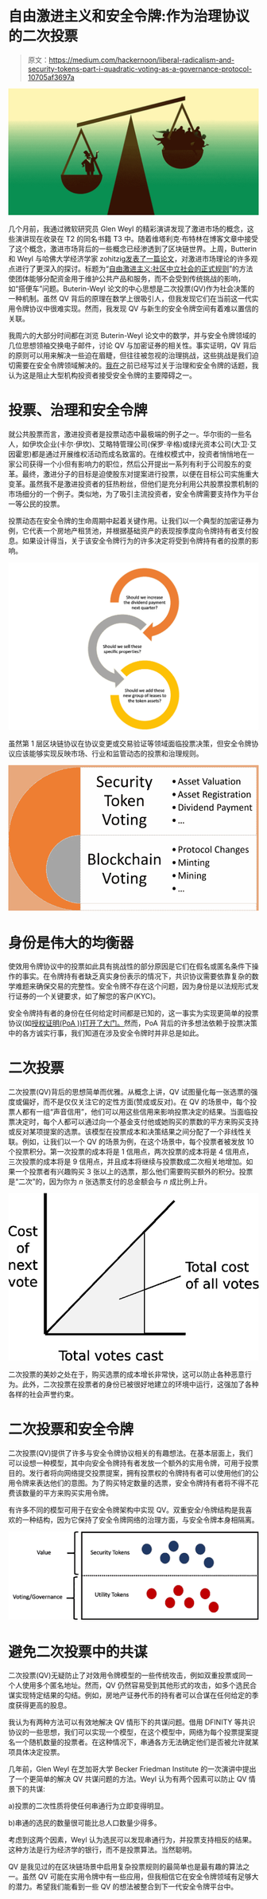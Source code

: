 # 自由激进主义和安全令牌:作为治理协议的二次投票

> 原文：<https://medium.com/hackernoon/liberal-radicalism-and-security-tokens-part-i-quadratic-voting-as-a-governance-protocol-10705af3697a>

![](img/11b1b086c836f9d57e61066fcf51ee15.png)

几个月前，我通过微软研究员 Glen Weyl 的精彩演讲发现了激进市场的概念，这些演讲现在收录在 T2 的同名书籍 T3 中。随着维塔利克·布特林在博客文章中接受了这个概念，激进市场背后的一些概念已经渗透到了区块链世界。上周，Butterin 和 Weyl 与哈佛大学经济学家 zohitzig[发表了一篇论文](https://papers.ssrn.com/sol3/papers.cfm?abstract_id=3243656)，对激进市场理论的许多观点进行了更深入的探讨。标题为“[自由激进主义:社区中立社会的正式规则](https://papers.ssrn.com/sol3/papers.cfm?abstract_id=3243656)”的方法使团体能够分配资金用于维护公共产品和服务，而不会受到传统挑战的影响，如“搭便车”问题。Buterin-Weyl 论文的中心思想是二次投票(QV)作为社会决策的一种机制。虽然 QV 背后的原理在数学上很吸引人，但我发现它们在当前这一代实用令牌协议中很难实现。然而，我发现 QV 与新生的安全令牌空间有着难以置信的关联。

我周六的大部分时间都在浏览 Buterin-Weyl 论文中的数学，并与安全令牌领域的几位思想领袖交换电子邮件，讨论 QV 与加密证券的相关性。事实证明，QV 背后的原则可以用来解决一些迫在眉睫，但往往被忽视的治理挑战，这些挑战是我们迫切需要在安全令牌领域解决的。[我在](/coinmonks/voting-and-governance-in-security-tokens-1e3d041dabb8)之前已经写过关于治理和安全令牌的话题，我认为这是阻止大型机构投资者接受安全令牌的主要障碍之一。

# 投票、治理和安全令牌

就公共股票而言，激进投资者是投票动态中最极端的例子之一。华尔街的一些名人，如伊坎企业(卡尔·伊坎)、艾略特管理公司(保罗·辛格)或绿光资本公司(大卫·艾因霍恩)都是通过开展维权活动而成名致富的。在维权模式中，投资者悄悄地在一家公司获得一个小但有影响力的职位，然后公开提出一系列有利于公司股东的变革。最终，激进分子的目标是迫使股东对提案进行投票，以便在目标公司实施重大变革。虽然我不是激进投资者的狂热粉丝，但他们是充分利用公共股票投票机制的市场细分的一个例子。类似地，为了吸引主流投资者，安全令牌需要支持作为平台一等公民的投票。

投票动态在安全令牌的生命周期中起着关键作用。让我们以一个典型的加密证券为例，它代表一个房地产租赁池，并根据基础资产的表现按季度向令牌持有者支付股息。如果设计得当，关于该安全令牌行为的许多决定将受到令牌持有者的投票的影响。

![](img/9c9fff75cdbbc62c72d42255e1c56759.png)

虽然第 1 层区块链协议在协议变更或交易验证等领域面临投票决策，但安全令牌协议应该能够实现反映市场、行业和监管动态的投票和治理规则。

![](img/788f5fc3e60ba94b571c98f153520de1.png)

# 身份是伟大的均衡器

使效用令牌协议中的投票如此具有挑战性的部分原因是它们在假名或匿名条件下操作的事实。在令牌持有者缺乏真实身份表示的情况下，共识协议需要依靠复杂的数学难题来确保交易的完整性。安全令牌不存在这个问题，因为身份是以法规形式发行证券的一个关键要求，如了解您的客户(KYC)。

安全令牌持有者的身份在任何给定时间都是已知的，这一事实为实现更简单的投票协议(如[授权证明(PoA ))打开了大门。](https://en.wikipedia.org/wiki/Proof-of-authority)然而，PoA 背后的许多想法依赖于投票决策中的各方诚实行事，我们知道在涉及安全令牌时并非总是如此。

# 二次投票

二次投票(QV)背后的思想简单而优雅。从概念上讲，QV 试图量化每一张选票的强度或偏好，而不是仅仅关注它的定性方面(赞成或反对)。在 QV 的场景中，每个投票人都有一组“声音信用”，他们可以用这些信用来影响投票决定的结果。当面临投票决定时，每个人都可以通过向一个基金支付他或她购买的票数的平方来购买支持或反对某项提案的选票。该模型在投票成本和决策结果之间分配了一个非线性关联。例如，让我们以一个 QV 的场景为例，在这个场景中，每个投票者被发放 10 个投票积分。第一次投票的成本将是 1 信用点，两次投票的成本将是 4 信用点，三次投票的成本将是 9 信用点，并且成本将继续与投票数成二次相关地增加。如果一个投票者有兴趣购买 3 张以上的选票，那么他们需要购买额外的积分。投票是“二次”的，因为你为 *n* 张选票支付的总金额会与 *n* 成比例上升。

![](img/3705c2b1bec75343a67aa0b519cb1afe.png)

二次投票的美妙之处在于，购买选票的成本增长非常快，这可以防止各种恶意行为。此外，二次投票在投票者的身份已被很好地建立的环境中运行，这强加了各种各样的社会声誉约束。

# 二次投票和安全令牌

二次投票(QV)提供了许多与安全令牌协议相关的有趣想法。在基本层面上，我们可以设想一种模型，其中向安全令牌持有者发放一个额外的实用令牌，可用于投票目的。发行者将向网络提交投票提案，拥有投票权的令牌持有者可以使用他们的公用令牌来表达他们的意图。为了购买特定数量的选票，安全令牌持有者将不得不花费该数量的平方来购买实用令牌。

有许多不同的模型可用于在安全令牌架构中实现 QV。双重安全/令牌结构是我喜欢的一种结构，因为它保持了安全令牌网络的治理方面，与安全令牌本身相隔离。

![](img/c986b3245bdf2341b3d36baabf5846e3.png)

# 避免二次投票中的共谋

二次投票(QV)无疑防止了对效用令牌模型的一些传统攻击，例如双重投票或同一个人使用多个匿名地址。然而，QV 仍然容易受到其他形式的攻击，如多个选民合谋实现特定结果的勾结。例如，房地产证券代币的持有者可以合谋在任何给定的季度获得更高的股息。

我认为有两种方法可以有效地解决 QV 情形下的共谋问题。借用 DFINITY 等共识协议的一些思想，我们可以实现一个模型，在这个模型中，网络为每个投票提案提名一个随机数量的投票者。在这种情况下，串通各方无法确定他们是否被允许就某项具体决定投票。

几年前，Glen Weyl 在芝加哥大学 Becker Friedman Institute 的一次演讲中提出了一个更简单的解决 QV 共谋问题的方法。Weyl 认为有两个因素可以防止 QV 情景下的共谋:

a)投票的二次性质将使任何串通行为立即变得明显。

b)串通的选民的数量很可能比总人口数量少得多。

考虑到这两个因素，Weyl 认为选民可以发现串通行为，并投票支持相反的结果。这种方法是行为经济学的银行，而不是投票算法。当然聪明。

QV 是我见过的在区块链场景中启用复杂投票规则的最简单也是最有趣的算法之一。虽然 QV 可能在实用令牌中有一些应用，但我相信它在安全令牌领域有足够大的潜力。希望我们能看到一些 QV 的想法被整合到下一代安全令牌平台中。